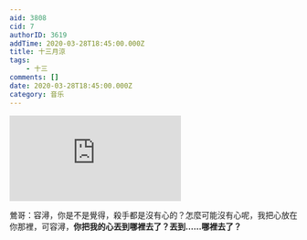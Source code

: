 ```yaml
---
aid: 3808
cid: 7
authorID: 3619
addTime: 2020-03-28T18:45:00.000Z
title: 十三月涼
tags:
    - 十三
comments: []
date: 2020-03-28T18:45:00.000Z
category: 音乐
---
```


<div class="videowrapper"><iframe src="https://www.youtube.com/embed/mqLIWiRlShw" frameborder="0" allow="accelerometer; autoplay; encrypted-media; gyroscope; picture-in-picture" allowfullscreen=""></iframe></div>

鶯哥：容潯，你是不是覺得，殺手都是沒有心的？怎麼可能沒有心呢，我把心放在你那裡，可容潯，**你把我的心丟到哪裡去了？丟到……哪裡去了？**
